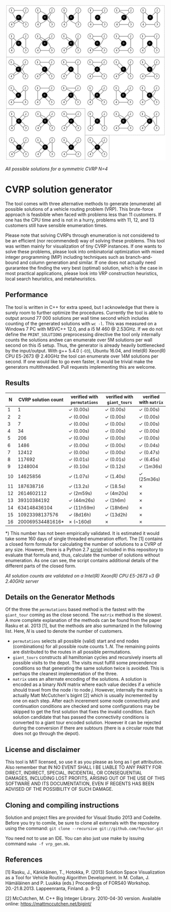 ![solutions for cvrp](cvrp4_sols_sml.png)

*All possible solutions for a symmetric CVRP N=4*

# CVRP solution generator
The tool comes with three alternative methods to generate (enumerate) all possible solutions of a vehicle routing problem (VRP). This brute-force approach is feasbible when faced with problems less than 11 customers. If one has the CPU time and is not in a hurry, problems with 11, 12, and 13 customers still have sensible enumeration times.

Please note that solving CVRPs through enumeration is not considered to be an efficient (nor recommended) way of solving these problems. This tool was written mainly for visualization of tiny CVRP instances. If one wants to solve these problems, please look into ombinatorial optimization with mixed integer programming (MIP) including techniques such as branch-and-bound and column generation and similar. If one does not actually need gurarantee the finding the very best (optimal) solution, which is the case in most practical applications, please look into VRP construction heuristics, local search heuristics, and metaheuristics. 


## Performance

The tool is written in C++ for extra speed, but I acknowledge that there is surely room to further optimize the procedures. Currently the tool is able to output around 77 000 solutions per wall time second which includes counting of the generated solutions with `wc -l`. This was measured on a Windows 7 PC with MSVC++ 12.0, and a i5 M 460 @ 2.53GHz. If we do not define the `PRINT_SOLUTIONS` preprocessing directive the tool only internally counts the solutions andwe can enumerate over 5M solutions per wall second on this i5 setup. Thus, the generator is already heavily bottlenecked by the input/output. With g++ 5.4.0 (`-O3`), Ubuntu 16.04, and Intel(R) Xeon(R) CPU E5-2673 @ 2.40GHz the tool can enumerate over 14M solutions per second. If one would like to go even faster, it would be trivial make the generators multithreaded. Pull requests implementing this are welcome.

## Results

N | CVRP solution count | verified with `permutations` | verified with `giant_tours` | verified with `matrix`  
--- | --- | --- | --- | --- 
1 | 1                   | ✓ (0.00s)  | ✓ (0.00s) | ✓ (0.00s)
2 | 2                   | ✓ (0.00s)  | ✓ (0.00s) | ✓ (0.00s)
3 | 7                   | ✓ (0.00s)  | ✓ (0.00s) | ✓ (0.00s)
4 | 34                  | ✓ (0.00s)  | ✓ (0.00s) | ✓ (0.00s)
5 | 206                 | ✓ (0.00s)  | ✓ (0.00s) | ✓ (0.00s)
6 | 1486                | ✓ (0.00s)  | ✓ (0.00s) | ✓ (0.04s)
7 | 12412               | ✓ (0.00s)  | ✓ (0.00s) | ✓ (0.47s)
8 | 117692              | ✓ (0.01s)  | ✓ (0.01s) | ✓ (6.45s)
9 | 1248004             | ✓ (0.10s)  | ✓ (0.12s) | ✓ (1m36s)
10 | 14625856           | ✓ (1.07s)  | ✓ (1.40s) | ✓ (25m36s)
11 | 187638716          | ✓ (13.2s)  | ✓ (18.5s) | ✗
12 | 2614602112         | ✓ (2m59s)  | ✓ (4m20s) | ✗
13 | 39310384192        | ✓ (44m26s) | ✓ (1h6m)  | ✗
14 | 634148436104       | ✓ (11h59m) | ✓ (18h6m) | ✗ 
15 | 10923398137576     | ✓ (8d16h)  | ✓ (13d2h) | ✗
16 | 200069534481616*   | ✗ (~160d)  | ✗         | ✗ 

*) This number has not been empirically validated. It is estimated it would take some 160 days of single threaded enumeration effort. The [1] contains a closed form formula for calculating the number of solutions to a CVRP of any size. However, there is a Python 2.7 [script](Evaluate%20the%20formula%20for%20the%20number%20of%20possible%20solutions%20to%20a%20capacitated%20vehicle%20routing%20problem_py27.py) included in this repository to evaluate that formula and, thus, calculate the number of solutions without enumeration. As one can see, the script contains additional details of the different parts of the closed form.

*All solution counts are validated on a Intel(R) Xeon(R) CPU E5-2673 v3 @ 2.40GHz server*

## Details on the Generator Methods

Of the three the `permutations` based method is the fastest with the `giant_tour` coming as the close second. The `matrix` method is the slowest. A more complete explanation of the methods can be found from the paper Rasku et al. 2013 [1], but the methods are also summarized in the following list. Here, *N* is used to denote the number of customers.
* `permutations` selects all possible (valid) start and end nodes (combinations) for all possible route counts 1..*N*. The remaining points are distributed to the routes in all possible permutations.
* `giant_tours` constructs all hamiltonian cycles and recursively inserts all possible visits to the depot. The visits must fulfill some precendence conditions so that generating the same solution twice is avoided. This is perhaps the cleanest implementation of the three.
* `matrix` uses an alternate encoding of the solutions. A solution is encoded as a binary *N*x*N* matrix where each value decides if a vehicle should travel from the node *i* to node *j*. However, internally the matrix is actually Matt McCutchen's bigint [2] which is usually incremented by one on each step. After each incerement some node connectivity and continuation conditions are checked and some configurations may be skipped to get the first solution that fixes the invalid condition. Each solution candidate that has passed the connectivity conditions is converted to a giant tour encoded solution. However it can be rejected during the conversion if there are subtours (there is a circular route that does not go through the depot). 

## License and disclaimer

This tool is MIT licensed, so use it as you please as long as I get attribution. Also remember that IN NO EVENT SHALL I BE LIABLE TO ANY PARTY FOR DIRECT, INDIRECT, SPECIAL, INCIDENTAL, OR CONSEQUENTIAL DAMAGES, INCLUDING LOST PROFITS, ARISING OUT OF THE USE OF THIS SOFTWARE AND ITS DOCUMENTATION, EVEN IF REGENTS HAS BEEN ADVISED OF THE POSSIBILITY OF SUCH DAMAGE.

## Cloning and compiling instructions

Solution and project files are provided for Visual Studio 2013 and Codelite. Before you try to comile, be sure to clone all externals with the repository using the command: `git clone --recursive git://github.com/foo/bar.git`

You need not to use an IDE. You can also just use make by issuing command `make -f vrp_gen.mk`.

## References

[1] Rasku, J., Kärkkäinen, T., Hotokka, P. (2013) Solution Space Visualization as a Tool for Vehicle Routing Algorithm Development. In M. Collan, J. Hämäläinen and P. Luukka (eds.) Proceedings of FORS40 Workshop. 20.-21.8.2013. Lappeenranta, Finland. p. 9-12

[2] McCutchen, M. C++ Big Integer Library. 2010-04-30 version. Available online: https://mattmccutchen.net/bigint/

